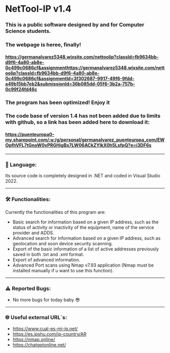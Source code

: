 # NetTool-IP v1.4
### This is a public software designed by and for Computer Science students.
### The webpage is heree, finally! 
#### https://germanalvarez5348.wixsite.com/nettoolip?classId=fb9634bb-d9f6-4a80-ab8e-0c499c0686cf&assignmenthttps://germanalvarez5348.wixsite.com/nettoolip?classId=fb9634bb-d9f6-4a80-ab8e-0c499c0686cf&assignmentId=3f302687-9917-49f6-9fdd-a49b15bb7eb2&submissionId=36b085dd-05f6-3b2a-757b-0c99f24fd46c
### The program has been optimized! Enjoy it
### The code base of version 1.4 has not been added due to limits with github, so a link has been added here to download it:
#### https://puenteuropa0-my.sharepoint.com/:u:/g/personal/germanalvarez_puenteuropa_com/EWOpfhVFL7tGnoW0vPRGHigBx7LW06ACkZYIkX0h5LsfpQ?e=i3DF6s

-------------------------------------------------------------------------------------------------------------------------------------------------------------------
### 💬 Language:

  Its source code is completely designed in .NET and coded in Visual Studio 2022.


-------------------------------------------------------------------------------------------------------------------------------------------------------------------
### 🛠 Functionalities:

Currently the functionalities of this program are:
  - Basic search for information based on a given IP address, such as the status of activity or inactivity of the equipment, name of the service provider and ADDS.
  - Advanced search for information based on a given IP address, such as geolocation and soon device security scanning.
  - Export of the basic information of a list of active addresses previously saved in both .txt and .xml format.
  - Export of advanced information.
  - Advanced Port scans using Nmap v7.93 application (Nmap must be installed manually if u want to use this function).


-------------------------------------------------------------------------------------------------------------------------------------------------------------------
### ⚠️ Reported Bugs:

  - No more bugs for today baby 😎

  
-------------------------------------------------------------------------------------------------------------------------------------------------------------------
### 🌐 Useful external URL´s:

  - https://www.cual-es-mi-ip.net/
  - https://es.ipshu.com/ip-country/AR
  - https://nmap.online/
  - https://chatgptonline.net/
